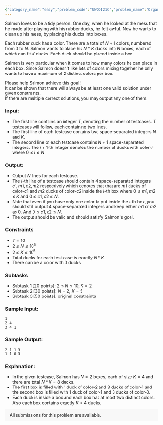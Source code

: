 ```yaml
---
{"category_name":"easy","problem_code":"UWCOI21C","problem_name":"Organisation","problemComponents":{"constraints":"","constraintsState":false,"subtasks":"","subtasksState":false,"inputFormat":"","inputFormatState":false,"outputFormat":"","outputFormatState":false,"sampleTestCases":{}},"video_editorial_url":"","languages_supported":{"0":"CPP14","1":"C","2":"JAVA","3":"PYTH 3.6","4":"CPP17","5":"PYTH","6":"PYP3","7":"CS2","8":"ADA","9":"PYPY","10":"TEXT","11":"PAS fpc","12":"NODEJS","13":"RUBY","14":"PHP","15":"GO","16":"HASK","17":"TCL","18":"PERL","19":"SCALA","20":"LUA","21":"kotlin","22":"BASH","23":"JS","24":"LISP sbcl","25":"rust","26":"PAS gpc","27":"BF","28":"CLOJ","29":"R","30":"D","31":"CAML","32":"FORT","33":"ASM","34":"swift","35":"FS","36":"WSPC","37":"LISP clisp","38":"SQL","39":"SCM guile","40":"PERL6","41":"ERL","42":"CLPS","43":"ICK","44":"NICE","45":"PRLG","46":"ICON","47":"COB","48":"SCM chicken","49":"PIKE","50":"SCM qobi","51":"ST","52":"SQLQ","53":"NEM"},"max_timelimit":2,"source_sizelimit":50000,"problem_author":"kimbj0709","problem_tester":"","date_added":"12-12-2020","tags":{"0":"easy","1":"kimbj0709","2":"uwcoi21"},"problem_difficulty_level":"Easy","best_tag":"","editorial_url":"https://discuss.codechef.com/problems/UWCOI21C","time":{"view_start_date":1104528600,"submit_start_date":1104528600,"visible_start_date":1104528600,"end_date":1735669800},"is_direct_submittable":false,"problemDiscussURL":"https://discuss.codechef.com/search?q=UWCOI21C","is_proctored":false,"visitedContests":{},"layout":"problem"}
---
```

Salmon loves to be a tidy person. One day, when he looked at the mess that he made after playing with his rubber ducks, he felt awful. Now he wants to clean up his mess, by placing his ducks into boxes.

Each rubber duck has a color. There are a total of $N+1$ colors, numbered from $0$ to $N$. Salmon wants to place his $N*K$ ducks into $N$ boxes, each of which can fit $K$ ducks. Each duck should be placed inside a box.

Salmon is very particular when it comes to how many colors he can place in each box. Since Salmon doesn't like lots of colors mixing together he only wants to have a maximum of $2$ distinct colors per box.

Please help Salmon achieve this goal!    
It can be shown that there will always be at least one valid solution under given constraints.   
If there are multiple correct solutions, you may output any one of them.   

### Input:
- The first line contains an integer $T$, denoting the number of testcases. $T$ testcases will follow, each containing two lines.   
- The first line of each testcase contains two space-separated integers $N$ and $K$.   
- The second line of each testcase contains $N+1$  space-separated integers. The $i+1$-th integer denotes the number of ducks with color-$i$ where $0 \leq i \leq N$

### Output:

- Output $N$ lines for each testcase. 
- The $i$-th line of a testcase should contain $4$ space-separated integers $c1, m1, c2, m2$ respectively which denotes that that are $m1$ ducks of color-$c1$ and $m2$ ducks of color-$c2$ inside the $i$-th box where $0 \leq m1,m2 \leq K$ and $0 \leq c1,c2 \leq N$. 
- Note that even if you have only one color to put inside the $i$-th box, you should still output $4$ space-separated integers and keep either $m1$ or $m2$ as $0$. And $0 \leq c1,c2 \leq N$.
- The output should be valid and should satisfy Salmon's goal.

### Constraints

- $T=10$
- $2 \leq N \leq 10^5$ 
- $2 \leq K \leq 10^5$ 
- Total ducks for each test case is exactly $N*K$
- There can be a color with $0$ ducks
 
### Subtasks

- Subtask 1 [20 points]: $2 \leq N \leq 10$, $K=2$  
- Subtask 2 [30 points]: $N=2$, $K=5$
- Subtask 3 [50 points]: original constraints

### Sample Input:

```
1
2 4
3 4 1
```

### Sample Output:

```
2 1 1 3
1 1 0 3
```

### Explanation:

- In the given testcase, Salmon has $N=2$ boxes, each of size $K=4$ and there are total $N*K=8$ ducks.   
- The first box is filled with $1$ duck of color-$2$ and $3$ ducks of color-$1$ and the second box is filled with $1$ duck of color-$1$ and $3$ ducks of color-$0$.   
- Each duck is inside a box and each box has at most two distinct colors. Also each box contains exactly $K=4$ ducks.


<aside style='background: #f8f8f8;padding: 10px 15px;'><div>All submissions for this problem are available.</div></aside>